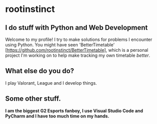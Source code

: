 # rootinstinct
## I do stuff with Python and Web Development
Welcome to my profile! I try to make solutions for problems I encounter using Python. You might have seen 'BetterTimetable' [https://github.com/rootinstinct/BetterTimetable], which is a personal project I'm working on to help make tracking my own timetable *better*.
## What else do you do?
I play Valorant, League and I develop things.
## Some other stuff.
**I am the biggest G2 Esports fanboy, I use Visual Studio Code and PyCharm and I have too much time on my hands.**
